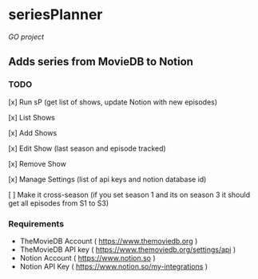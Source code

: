 # seriesPlanner
_GO project_

## Adds series from MovieDB to Notion

### TODO

[x] Run sP (get list of shows, update Notion with new episodes)

[x] List Shows

[x] Add Shows

[x] Edit Show (last season and episode tracked)

[x] Remove Show

[x] Manage Settings (list of api keys and notion database id)

[ ] Make it cross-season (if you set season 1 and its on season 3 it should get all episodes from S1 to S3)


### Requirements

* TheMovieDB Account ( https://www.themoviedb.org )
* TheMovieDB API key ( https://www.themoviedb.org/settings/api )
* Notion Account ( https://www.notion.so )
* Notion API Key ( https://www.notion.so/my-integrations )